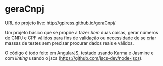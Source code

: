 # geraCnpj

URL do projeto live: http://gpiress.github.io/geraCnpj/

Um projeto básico que se propõe a fazer _bem_ duas coisas, gerar números de CNPJ e CPF válidos para fins de validação ou necessidade de se criar massas de testes sem precisar procurar dados reais e válidos.

O código é todo feito em AngularJS, testado usando Karma e Jasmine e com _linting_ usando o jscs (https://github.com/jscs-dev/node-jscs).
